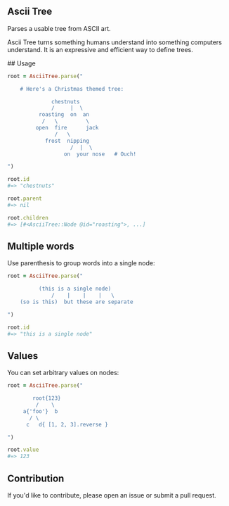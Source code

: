 ## Ascii Tree

Parses a usable tree from ASCII art.

Ascii Tree turns something humans understand into something computers
understand. It is an expressive and efficient way to define trees.

## Usage

```ruby
root = AsciiTree.parse("

    # Here's a Christmas themed tree:

              chestnuts
              /     |  \
          roasting  on  an
           /   \         \
         open  fire      jack
               /   \
            frost  nipping
                    /  |  \
                  on  your nose   # Ouch!

")

root.id
#=> "chestnuts"

root.parent
#=> nil

root.children
#=> [#<AsciiTree::Node @id="roasting">, ...]
```

## Multiple words

Use parenthesis to group words into a single node:

```ruby
root = AsciiTree.parse("

          (this is a single node)
              /    |    |    |   \
    (so is this)  but these are separate

")

root.id
#=> "this is a single node"
```

## Values

You can set arbitrary values on nodes:

```ruby
root = AsciiTree.parse("

        root{123}
         /    \
     a{'foo'}  b
       / \
      c   d{ [1, 2, 3].reverse }

")

root.value
#=> 123
```

## Contribution

If you'd like to contribute, please open an issue or submit a pull request.
